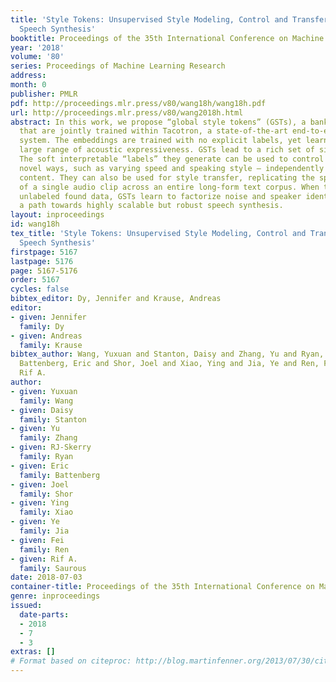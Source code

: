 ```yaml
---
title: 'Style Tokens: Unsupervised Style Modeling, Control and Transfer in End-to-End
  Speech Synthesis'
booktitle: Proceedings of the 35th International Conference on Machine Learning
year: '2018'
volume: '80'
series: Proceedings of Machine Learning Research
address: 
month: 0
publisher: PMLR
pdf: http://proceedings.mlr.press/v80/wang18h/wang18h.pdf
url: http://proceedings.mlr.press/v80/wang2018h.html
abstract: In this work, we propose “global style tokens” (GSTs), a bank of embeddings
  that are jointly trained within Tacotron, a state-of-the-art end-to-end speech synthesis
  system. The embeddings are trained with no explicit labels, yet learn to model a
  large range of acoustic expressiveness. GSTs lead to a rich set of significant results.
  The soft interpretable “labels” they generate can be used to control synthesis in
  novel ways, such as varying speed and speaking style – independently of the text
  content. They can also be used for style transfer, replicating the speaking style
  of a single audio clip across an entire long-form text corpus. When trained on noisy,
  unlabeled found data, GSTs learn to factorize noise and speaker identity, providing
  a path towards highly scalable but robust speech synthesis.
layout: inproceedings
id: wang18h
tex_title: 'Style Tokens: Unsupervised Style Modeling, Control and Transfer in End-to-End
  Speech Synthesis'
firstpage: 5167
lastpage: 5176
page: 5167-5176
order: 5167
cycles: false
bibtex_editor: Dy, Jennifer and Krause, Andreas
editor:
- given: Jennifer
  family: Dy
- given: Andreas
  family: Krause
bibtex_author: Wang, Yuxuan and Stanton, Daisy and Zhang, Yu and Ryan, RJ-Skerry and
  Battenberg, Eric and Shor, Joel and Xiao, Ying and Jia, Ye and Ren, Fei and Saurous,
  Rif A.
author:
- given: Yuxuan
  family: Wang
- given: Daisy
  family: Stanton
- given: Yu
  family: Zhang
- given: RJ-Skerry
  family: Ryan
- given: Eric
  family: Battenberg
- given: Joel
  family: Shor
- given: Ying
  family: Xiao
- given: Ye
  family: Jia
- given: Fei
  family: Ren
- given: Rif A.
  family: Saurous
date: 2018-07-03
container-title: Proceedings of the 35th International Conference on Machine Learning
genre: inproceedings
issued:
  date-parts:
  - 2018
  - 7
  - 3
extras: []
# Format based on citeproc: http://blog.martinfenner.org/2013/07/30/citeproc-yaml-for-bibliographies/
---
```

